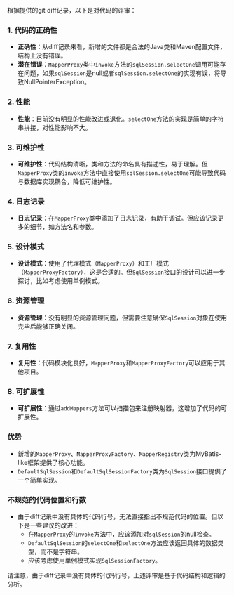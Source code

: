 根据提供的git diff记录，以下是对代码的评审：

### 1. 代码的正确性
- **正确性**：从diff记录来看，新增的文件都是合法的Java类和Maven配置文件，结构上没有错误。
- **潜在错误**：`MapperProxy`类中`invoke`方法的`sqlSession.selectOne`调用可能存在问题，如果`sqlSession`是null或者`sqlSession.selectOne`的实现有误，将导致NullPointerException。

### 2. 性能
- **性能**：目前没有明显的性能改进或退化。`selectOne`方法的实现是简单的字符串拼接，对性能影响不大。

### 3. 可维护性
- **可维护性**：代码结构清晰，类和方法的命名具有描述性，易于理解。但`MapperProxy`类的`invoke`方法中直接使用`sqlSession.selectOne`可能导致代码与数据库实现耦合，降低可维护性。

### 4. 日志记录
- **日志记录**：在`MapperProxy`类中添加了日志记录，有助于调试。但应该记录更多的细节，如方法名和参数。

### 5. 设计模式
- **设计模式**：使用了代理模式（`MapperProxy`）和工厂模式（`MapperProxyFactory`），这是合适的。但`SqlSession`接口的设计可以进一步探讨，比如考虑使用单例模式。

### 6. 资源管理
- **资源管理**：没有明显的资源管理问题，但需要注意确保`SqlSession`对象在使用完毕后能够正确关闭。

### 7. 复用性
- **复用性**：代码模块化良好，`MapperProxy`和`MapperProxyFactory`可以应用于其他项目。

### 8. 可扩展性
- **可扩展性**：通过`addMappers`方法可以扫描包来注册映射器，这增加了代码的可扩展性。

### 优势
- 新增的`MapperProxy`、`MapperProxyFactory`、`MapperRegistry`类为MyBatis-like框架提供了核心功能。
- `DefaultSqlSession`和`DefaultSqlSessionFactory`类为`SqlSession`接口提供了一个简单实现。

### 不规范的代码位置和行数
- 由于diff记录中没有具体的代码行号，无法直接指出不规范代码的位置。但以下是一些建议的改进：
  - 在`MapperProxy`的`invoke`方法中，应该添加对`sqlSession`的null检查。
  - `DefaultSqlSession`的`selectOne`和`selectOne`方法应该返回具体的数据类型，而不是字符串。
  - 应该考虑使用单例模式实现`SqlSessionFactory`。

请注意，由于diff记录中没有具体的代码行号，上述评审是基于代码结构和逻辑的分析。